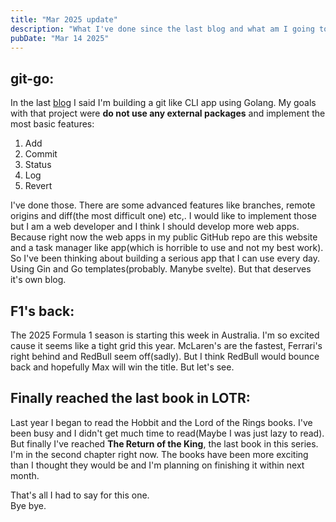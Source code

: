```yaml
---
title: "Mar 2025 update"
description: "What I've done since the last blog and what am I going to do next"
pubDate: "Mar 14 2025"
---
```


## git-go:

In the last [blog](https://balasurya.vercel.app/blog/im-free) I said I'm building a git like CLI app using Golang.
My goals with that project were **do not use any external packages** and implement the most basic features:

1. Add
2. Commit
3. Status
4. Log
5. Revert

I've done those. There are some advanced features like branches, remote origins and diff(the most difficult one) etc,.
I would like to implement those but I am a web developer and I think I should develop more web apps. Because right now
the web apps in my public GitHub repo are this website and a task manager like app(which is horrible to use and not my best work).
So I've been thinking about building a serious app that I can use every day. Using Gin and Go templates(probably. Manybe svelte).
But that deserves it's own blog.

## F1's back:

The 2025 Formula 1 season is starting this week in Australia. I'm so excited cause it seems like a tight grid this year.
McLaren's are the fastest, Ferrari's right behind and RedBull seem off(sadly). But I think RedBull would bounce back and
hopefully Max will win the title. But let's see.

## Finally reached the last book in LOTR:

Last year I began to read the Hobbit and the Lord of the Rings books. I've been busy and I didn't get much time to read(Maybe I was just lazy to read).
But finally I've reached **The Return of the King**, the last book in this series. I'm in the second chapter right now.
The books have been more exciting than I thought they would be and I'm planning on finishing it within next month.

That's all I had to say for this one.
\
Bye bye.
